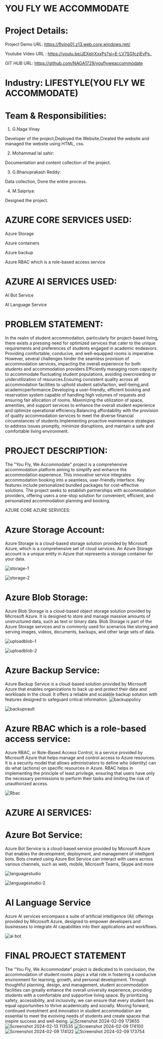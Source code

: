 # YOU FLY WE ACCOMMODATE

# Project Details:
Project Demo URL: https://flying01.z13.web.core.windows.net/

Youtube Video URL : https://youtu.be/JEXeIrXxxPs?si=E-LV7SGfczjEvPs_

GIT HUB URL: https://github.com/NAGA1729/youflyweaccommodate


# Industry: LIFESTYLE(YOU FLY WE ACCOMMODATE)

# Team & Responsibilities:


1. G.Naga Vinay

Developer of the project,Deployed the Website,Created the website and managed the website using HTML, css.


2. Mohammad lal sahir:

Documentation and content collection of the project.


3. G.Bhanuprakash Reddy:
 
Data collection, Done the entire process.


4. M.Saipriya:
 
Designed the project.



# AZURE CORE SERVICES USED:

Azure Storage

Azure containers

Azure backup

Azure RBAC which is a role-based access service


# AZURE AI SERVICES USED:

AI Bot Service

AI Language Service

# PROBLEM STATEMENT:
In the realm of student accommodation, particularly for project-based living, there exists a pressing need for optimized services that cater to the unique requirements and preferences of students engaged in academic endeavors. Providing comfortable, conducive, and well-equipped rooms is imperative. However, several challenges hinder the seamless provision of accommodation services, impacting the overall experience for both students and accommodation providers.Efficiently managing room capacity to accommodate fluctuating student populations, avoiding overcrowding or underutilization of resources.Ensuring consistent quality across all accommodation facilities to uphold student satisfaction, well-being,and academicperformance.Developing a user-friendly, efficient booking and reservation system capable of handling high volumes of requests and ensuring fair allocation of rooms. Maximizing the utilization of space, amenities, and support services to enhance the overall student experience and optimize operational efficiency.Balancing affordability with the provision of quality accommodation services to meet the diverse financial circumstances of students.Implementing proactive maintenance strategies to address issues promptly, minimize disruptions, and maintain a safe and comfortable living environment. 



# PROJECT DESCRIPTION:
The "You Fly, We Accommodate" project is a comprehensive accommodation platform aiming to simplify and enhance the accommodation experience. 
This innovative service integrates accommodation booking into a seamless, user-friendly interface. Key features include personalized  bundled packages for cost-effective solutions.
The project seeks to establish partnerships with accommodation providers, offering users a one-stop solution for convenient, efficient, and personalized accommodation planning and booking.






AZURE CORE AZURE SERVICES:


# Azure Storage Account:

Azure Storage is a cloud-based storage solution provided by Microsoft Azure, which is a comprehensive set of cloud services. An Azure Storage account is a unique entity in Azure that represents a storage container for your data.

![storage-1](https://github.com/NAGA1729/youflyweaccommodate/assets/140480951/18e5716f-02d6-496f-9b7d-a829d8ad47c1)


![storage-2](https://github.com/NAGA1729/youflyweaccommodate/assets/140480951/75964214-3c4f-429a-9c43-4294a8028095)


# Azure Blob Storage:
Azure Blob Storage is a cloud-based object storage solution provided by Microsoft Azure. It is designed to store and manage massive amounts of unstructured data, such as text or binary data. Blob Storage is part of the Azure Storage services and is commonly used for scenarios like storing and serving images, videos, documents, backups, and other large sets of data.

![uploadblob-1](https://github.com/NAGA1729/youflyweaccommodate/assets/140480951/f069a0db-9c39-4f19-ac09-1866a35cd476)


![uploadblob-2](https://github.com/NAGA1729/youflyweaccommodate/assets/140480951/3e6296c2-ef66-456c-b600-393fdd0f16a3)



# Azure Backup Service:
Azure Backup Service is a cloud-based solution provided by Microsoft Azure that enables organizations to back up and protect their data and workloads in the cloud. It offers a reliable and scalable backup solution with features designed to safeguard critical information.
![backuppolicy](https://github.com/NAGA1729/youflyweaccommodate/assets/158992660/9d36c581-13a8-47ab-a55e-73d5fd4f1a89)


![backupvault](https://github.com/NAGA1729/youflyweaccommodate/assets/140480951/16f7407c-9361-4b1a-afd4-363bdeb20a6c)



# Azure RBAC which is a role-based access service:
Azure RBAC, or Role-Based Access Control, is a service provided by Microsoft Azure that helps manage and control access to Azure resources. It is a security model that allows administrators to define who (identity) can do what (actions) on specific resources in Azure. RBAC helps in implementing the principle of least privilege, ensuring that users have only the necessary permissions to perform their tasks and limiting the risk of unauthorized access.

![Rbac ](https://github.com/NAGA1729/youflyweaccommodate/assets/140480951/b69ed5c9-50ed-4867-bd37-980a2029447d)





# AZURE AI SERVICES:
# Azure Bot Service:
Azure Bot Service is a cloud-based service provided by Microsoft Azure that enables the development, deployment, and management of intelligent bots. Bots created using Azure Bot Service can interact with users across various channels, such as web, mobile, Microsoft Teams, Skype and more     

![languagestudio](https://github.com/NAGA1729/youflyweaccommodate/assets/140480951/e12551db-da56-4326-adf7-9f57cdd91973)

![languagestudio-2](https://github.com/NAGA1729/youflyweaccommodate/assets/140480951/712b6a8f-d2be-4c53-8186-f6dae18a73fb)






# AI Language Service
Azure AI services encompass a suite of artificial intelligence (AI) offerings provided by Microsoft Azure, designed to empower developers and businesses to integrate AI capabilities into their applications and workflows.


![ai bot](https://github.com/NAGA1729/youflyweaccommodate/assets/140480951/682b6f2e-7762-4fdb-9da1-b14b4526a632)





# FINAL PROJECT STATEMENT

The "You Fly, We Accommodate" project is dedicated to In conclusion, the accommodation of student rooms plays a vital role in fostering a conducive environment for learning, growth, and personal development. Through thoughtful planning, design, and management, student accommodation facilities can greatly enhance the overall university experience, providing students with a comfortable and supportive living space. By prioritizing safety, accessibility, and inclusivity, we can ensure that every student has equal opportunities to thrive academically and socially. Moving forward, continued investment and innovation in student accommodation are essential to meet the evolving needs of students and create spaces that inspire success and well-being.
![Screenshot 2024-02-09 173655](https://github.com/NAGA1729/youflyweaccommodate/assets/158992660/fb64936c-fbb3-498e-83b9-67c5c5749e6d)
![Screenshot 2024-02-13 113535](https://github.com/NAGA1729/youflyweaccommodate/assets/158992660/12de6365-bd1b-4864-85dd-a02da195b8d4)
![Screenshot 2024-02-09 174100](https://github.com/NAGA1729/youflyweaccommodate/assets/158992660/377e356c-6bdf-45ee-807b-ec5b194c1beb)
![Screenshot 2024-02-09 174122](https://github.com/NAGA1729/youflyweaccommodate/assets/158992660/57c747cf-faf1-4919-bf55-e6f745f6a2a2)
![Screenshot 2024-02-09 173754](https://github.com/NAGA1729/youflyweaccommodate/assets/158992660/519b73ba-2025-4de6-bc15-d30704e0f612)









